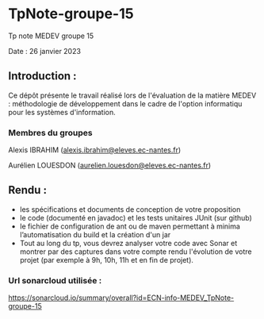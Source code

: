 # TpNote-groupe-15
Tp note MEDEV groupe 15 

Date : 26 janvier 2023


## Introduction :
Ce dépôt présente le travail réalisé lors de l'évaluation de la matière MEDEV : méthodologie de développement dans le cadre de l'option informatiqu pour les systèmes d'information. 



### Membres du groupes

Alexis IBRAHIM (alexis.ibrahim@eleves.ec-nantes.fr)

Aurélien LOUESDON (aurelien.louesdon@eleves.ec-nantes.fr)


## Rendu : 
- les spécifications et documents de conception de votre proposition
- le code (documenté en javadoc) et les tests unitaires JUnit (sur github)
- le fichier de configuration de ant ou de maven permettant à minima l’automatisation du build et la création d'un jar
- Tout au long du tp, vous devrez analyser votre code avec Sonar et montrer par des captures dans votre compte rendu l'évolution de votre projet (par exemple à 9h, 10h, 11h et en fin de projet).

### Url sonarcloud utilisée : 
https://sonarcloud.io/summary/overall?id=ECN-info-MEDEV_TpNote-groupe-15
